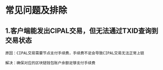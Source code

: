 # 常见问题及排除


## 1.客户端能发出CIPAL交易，但无法通过TXID查询到交易状态
   
   ```
   原因：CIPAL交易需要节点支付手续费，手续费不足会导致CIPAL交易无法正常上链

   解决：确保对应的区块链钱包账户余额足够支付手续费
   ```